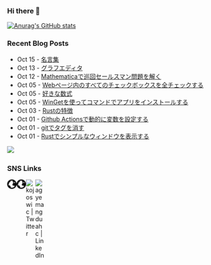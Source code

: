 ### Hi there 👋

[![Anurag's GitHub stats](https://github-readme-stats.vercel.app/api?username=kenjinote)](https://github.com/anuraghazra/github-readme-stats)


### Recent Blog Posts
<!-- feed start -->
- Oct 15 - [名言集](https://kenji.blog/posts/%E5%90%8D%E8%A8%80%E9%9B%86/)
- Oct 13 - [グラフエディタ](https://kenji.blog/posts/%E3%82%B0%E3%83%A9%E3%83%95%E3%82%A8%E3%83%87%E3%82%A3%E3%82%BF/)
- Oct 12 - [Mathematicaで巡回セールスマン問題を解く](https://kenji.blog/posts/mathematica%E3%81%A7%E5%B7%A1%E5%9B%9E%E3%82%BB%E3%83%BC%E3%83%AB%E3%82%B9%E3%83%9E%E3%83%B3%E5%95%8F%E9%A1%8C%E3%82%92%E8%A7%A3%E3%81%8F/)
- Oct 05 - [Webページ内のすべてのチェックボックスを全チェックする](https://kenji.blog/posts/web%E3%83%9A%E3%83%BC%E3%82%B8%E5%86%85%E3%81%AE%E3%81%99%E3%81%B9%E3%81%A6%E3%81%AE%E3%83%81%E3%82%A7%E3%83%83%E3%82%AF%E3%83%9C%E3%83%83%E3%82%AF%E3%82%B9%E3%82%92%E5%85%A8%E3%83%81%E3%82%A7%E3%83%83%E3%82%AF%E3%81%99%E3%82%8B/)
- Oct 05 - [好きな数式](https://kenji.blog/posts/%E5%A5%BD%E3%81%8D%E3%81%AA%E6%95%B0%E5%BC%8F/)
- Oct 05 - [WinGetを使ってコマンドでアプリをインストールする](https://kenji.blog/posts/winget%E3%82%92%E4%BD%BF%E3%81%A3%E3%81%A6%E3%82%B3%E3%83%9E%E3%83%B3%E3%83%89%E3%81%A7%E3%82%A2%E3%83%97%E3%83%AA%E3%82%92%E3%82%A4%E3%83%B3%E3%82%B9%E3%83%88%E3%83%BC%E3%83%AB%E3%81%99%E3%82%8B/)
- Oct 03 - [Rustの特徴](https://kenji.blog/posts/rust%E3%81%AE%E7%89%B9%E5%BE%B4/)
- Oct 01 - [Github Actionsで動的に変数を設定する](https://kenji.blog/posts/github-actions%E3%81%A7%E5%8B%95%E7%9A%84%E3%81%AB%E5%A4%89%E6%95%B0%E3%82%92%E8%A8%AD%E5%AE%9A%E3%81%99%E3%82%8B/)
- Oct 01 - [gitでタグを消す](https://kenji.blog/posts/git%E3%81%A7%E3%82%BF%E3%82%B0%E3%82%92%E6%B6%88%E3%81%99/)
- Oct 01 - [Rustでシンプルなウィンドウを表示する](https://kenji.blog/posts/rust%E3%81%A7%E3%82%B7%E3%83%B3%E3%83%97%E3%83%AB%E3%81%AA%E3%82%A6%E3%82%A3%E3%83%B3%E3%83%89%E3%82%A6%E3%82%92%E8%A1%A8%E7%A4%BA%E3%81%99%E3%82%8B/)
<!-- feed end -->

<!-- GitHub Profile Views Counter -->
![](https://komarev.com/ghpvc/?username=kenjinote)

<!-- SNS Links -->
### SNS Links
[<img align="left" alt="codewithkojo.com" width="22px" src="https://raw.githubusercontent.com/iconic/open-iconic/master/svg/globe.svg" />][website1]
[<img align="left" alt="codewithkojo.com" width="22px" src="https://raw.githubusercontent.com/iconic/open-iconic/master/svg/globe.svg" />][website2]
[<img align="left" alt="kojoswic | Twitter" width="22px" src="https://cdn.jsdelivr.net/npm/simple-icons@v3/icons/twitter.svg" />][twitter]
[<img align="left" alt="agyemangduahc | LinkedIn" width="22px" src="https://cdn.jsdelivr.net/npm/simple-icons@v3/icons/linkedin.svg" />][linkedin]

[website1]: https://hack.jp
[website2]: https://kenji.blog
[twitter]: https://twitter.com/kenjinote
[linkedin]: https://www.linkedin.com/in/kenjinote/

<!--
**kenjinote/kenjinote** is a ✨ _special_ ✨ repository because its `README.md` (this file) appears on your GitHub profile.

Here are some ideas to get you started:

- 🔭 I’m currently working on ...
- 🌱 I’m currently learning ...
- 👯 I’m looking to collaborate on ...
- 🤔 I’m looking for help with ...
- 💬 Ask me about ...
- 📫 How to reach me: ...
- 😄 Pronouns: ...
- ⚡ Fun fact: ...
-->
